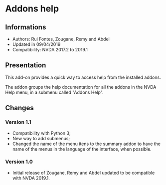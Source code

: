 ﻿
# Addons help #

## Informations ##
* Authors: Rui Fontes, Zougane, Remy and Abdel
* Updated in 09/04/2019
* Compatibility: NVDA 2017.2 to 2019.1

## Presentation ##
This add-on provides a quick way to access help from the installed addons.

The addon groups the help documentation for all the addons in the NVDA Help menu, in a submenu called "Addons Help".

## Changes ##

### Version 1.1 ###
* Compatibility with Python 3;
* New way to add submenus;
* Changed the name of the menu itens to the summary addon to have the name of the menus in the language of the interface, when possible.

### Version 1.0 ###
* Initial release of Zougane, Remy and Abdel updated to be compatible with NVDA 2019.1.

[1]: https://github.com/ruifontes/addonsHelp/releases/download/1.1/addonsHelp-1.1.nvda-addon
